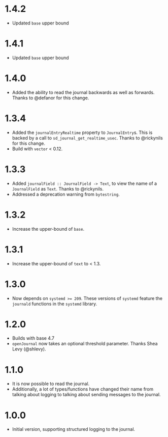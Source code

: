 # 1.4.2

* Updated `base` upper bound

# 1.4.1

* Updated `base` upper bound

# 1.4.0

* Added the ability to read the journal backwards as well as forwards. Thanks to
  @defanor for this change.

# 1.3.4

* Added the `journalEntryRealtime` property to `JournalEntry`s. This is backed by a call to
  `sd_journal_get_realtime_usec`. Thanks to @rickynils for this change.
* Build with `vector` < 0.12.

# 1.3.3

* Added `journalField :: JournalField -> Text`, to view the name of a `JournalField` as `Text`.
  Thanks to @rickynils.
* Addressed a deprecation warning from `bytestring`.

# 1.3.2

* Increase the upper-bound of `base`.

# 1.3.1

* Increase the upper-bound of `text` to < 1.3.

# 1.3.0

* Now depends on `systemd >= 209`. These versions of `systemd` feature the
  `journald` functions in the `systemd` library.

# 1.2.0

* Builds with base 4.7
* `openJournal` now takes an optional threshold parameter. Thanks Shea Levy
  (@shlevy).

# 1.1.0

* It is now possible to read the journal.
* Additionally, a lot of types/functions have changed their name from talking
  about logging to talking about sending messages to the journal.

# 1.0.0

* Initial version, supporting structured logging to the journal.
